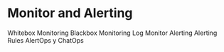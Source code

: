 
Monitor and Alerting
====================
Whitebox Monitoring
Blackbox Monitoring
Log Monitor
Alerting
Alerting Rules
AlertOps y ChatOps
